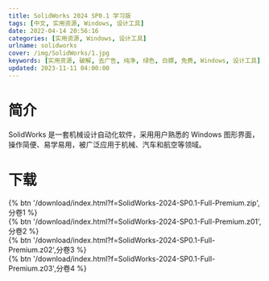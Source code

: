 ```yaml
---
title: SolidWorks 2024 SP0.1 学习版
tags: [中文, 实用资源, Windows, 设计工具]
date: 2022-04-14 20:56:16
categories: [实用资源, Windows, 设计工具]
urlname: solidworks
cover: /img/SolidWorks/1.jpg
keywords: [实用资源, 破解, 去广告, 纯净, 绿色, 白嫖, 免费, Windows, 设计工具]
updated: 2023-11-11 04:00:00
---
```


# 简介

SolidWorks 是一套机械设计自动化软件，采用用户熟悉的 Windows 图形界面，操作简便、易学易用，被广泛应用于机械、汽车和航空等领域。

# 下载

{% btn '/download/index.html?f=SolidWorks-2024-SP0.1-Full-Premium.zip',分卷1 %}
</br>
{% btn '/download/index.html?f=SolidWorks-2024-SP0.1-Full-Premium.z01',分卷2 %}
</br>
{% btn '/download/index.html?f=SolidWorks-2024-SP0.1-Full-Premium.z02',分卷3 %}
</br>
{% btn '/download/index.html?f=SolidWorks-2024-SP0.1-Full-Premium.z03',分卷4 %}
